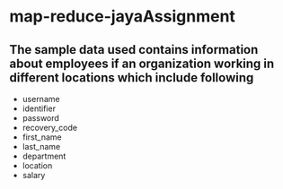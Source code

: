 # map-reduce-jayaAssignment

## The sample data used contains information about employees if an organization working in different locations which include following
  - username
  - identifier
  - password
  - recovery_code
  - first_name
  - last_name
  - department
  - location
  - salary
